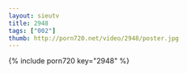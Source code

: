 ```yaml
--- 
layout: sieutv
title: 2948
tags: ["002"]
thumb: http://porn720.net/video/2948/poster.jpg
---
```

{% include porn720 key="2948" %} 
